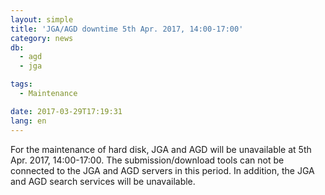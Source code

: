 ```yaml
---
layout: simple
title: 'JGA/AGD downtime 5th Apr. 2017, 14:00-17:00'
category: news
db:
  - agd
  - jga

tags:
  - Maintenance

date: 2017-03-29T17:19:31
lang: en
---
```


<p>For the maintenance of hard disk, JGA and AGD will be unavailable at 5th Apr. 2017, 14:00-17:00. The submission/download tools can not be connected to the JGA and AGD servers in this period. In addition, the JGA and AGD search services will be unavailable.</p>
